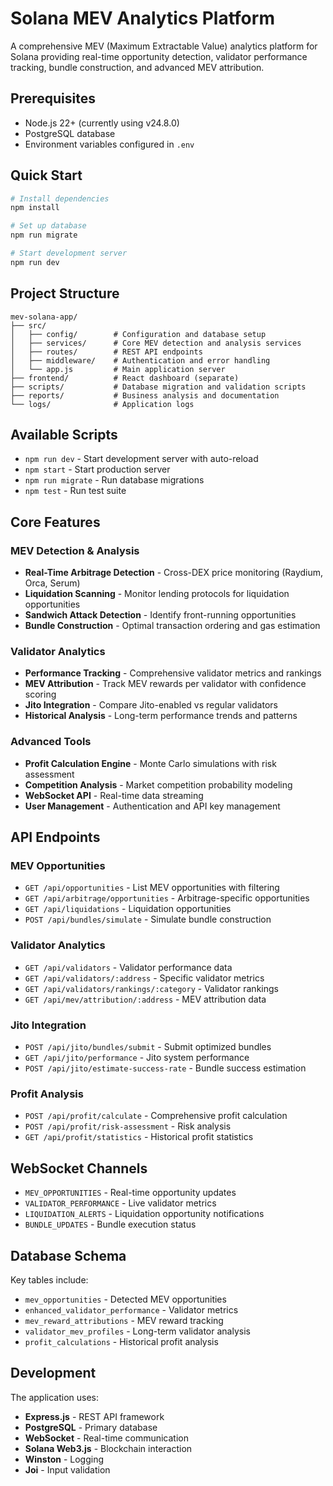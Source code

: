 # Solana MEV Analytics Platform

A comprehensive MEV (Maximum Extractable Value) analytics platform for Solana providing real-time opportunity detection, validator performance tracking, bundle construction, and advanced MEV attribution.

## Prerequisites

- Node.js 22+ (currently using v24.8.0)
- PostgreSQL database
- Environment variables configured in `.env`

## Quick Start

```bash
# Install dependencies
npm install

# Set up database
npm run migrate

# Start development server
npm run dev
```

## Project Structure

```
mev-solana-app/
├── src/
│   ├── config/        # Configuration and database setup
│   ├── services/      # Core MEV detection and analysis services
│   ├── routes/        # REST API endpoints
│   ├── middleware/    # Authentication and error handling
│   └── app.js         # Main application server
├── frontend/          # React dashboard (separate)
├── scripts/           # Database migration and validation scripts
├── reports/           # Business analysis and documentation
└── logs/              # Application logs
```

## Available Scripts

- `npm run dev` - Start development server with auto-reload
- `npm start` - Start production server
- `npm run migrate` - Run database migrations
- `npm test` - Run test suite

## Core Features

### MEV Detection & Analysis
- **Real-Time Arbitrage Detection** - Cross-DEX price monitoring (Raydium, Orca, Serum)
- **Liquidation Scanning** - Monitor lending protocols for liquidation opportunities
- **Sandwich Attack Detection** - Identify front-running opportunities
- **Bundle Construction** - Optimal transaction ordering and gas estimation

### Validator Analytics
- **Performance Tracking** - Comprehensive validator metrics and rankings
- **MEV Attribution** - Track MEV rewards per validator with confidence scoring
- **Jito Integration** - Compare Jito-enabled vs regular validators
- **Historical Analysis** - Long-term performance trends and patterns

### Advanced Tools
- **Profit Calculation Engine** - Monte Carlo simulations with risk assessment
- **Competition Analysis** - Market competition probability modeling
- **WebSocket API** - Real-time data streaming
- **User Management** - Authentication and API key management

## API Endpoints

### MEV Opportunities
- `GET /api/opportunities` - List MEV opportunities with filtering
- `GET /api/arbitrage/opportunities` - Arbitrage-specific opportunities
- `GET /api/liquidations` - Liquidation opportunities
- `POST /api/bundles/simulate` - Simulate bundle construction

### Validator Analytics
- `GET /api/validators` - Validator performance data
- `GET /api/validators/:address` - Specific validator metrics
- `GET /api/validators/rankings/:category` - Validator rankings
- `GET /api/mev/attribution/:address` - MEV attribution data

### Jito Integration
- `POST /api/jito/bundles/submit` - Submit optimized bundles
- `GET /api/jito/performance` - Jito system performance
- `POST /api/jito/estimate-success-rate` - Bundle success estimation

### Profit Analysis
- `POST /api/profit/calculate` - Comprehensive profit calculation
- `POST /api/profit/risk-assessment` - Risk analysis
- `GET /api/profit/statistics` - Historical profit statistics

## WebSocket Channels

- `MEV_OPPORTUNITIES` - Real-time opportunity updates
- `VALIDATOR_PERFORMANCE` - Live validator metrics
- `LIQUIDATION_ALERTS` - Liquidation opportunity notifications
- `BUNDLE_UPDATES` - Bundle execution status

## Database Schema

Key tables include:
- `mev_opportunities` - Detected MEV opportunities
- `enhanced_validator_performance` - Validator metrics
- `mev_reward_attributions` - MEV reward tracking
- `validator_mev_profiles` - Long-term validator analysis
- `profit_calculations` - Historical profit analysis

## Development

The application uses:
- **Express.js** - REST API framework
- **PostgreSQL** - Primary database
- **WebSocket** - Real-time communication
- **Solana Web3.js** - Blockchain interaction
- **Winston** - Logging
- **Joi** - Input validation
